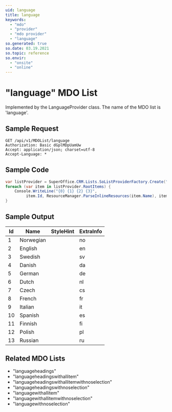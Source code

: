```yaml
---
uid: language
title: language
keywords:
  - "mdo"
  - "provider"
  - "mdo provider"
  - "language"
so.generated: true
so.date: 03.19.2021
so.topic: reference
so.envir:
  - "onsite"
  - "online"
---
```


# "language" MDO List




Implemented by the <see cref="T:SuperOffice.CRM.Lists.LanguageProvider">LanguageProvider</see> class.
The name of the MDO list is 'language'.




## Sample Request

```http!
GET /api/v1/MDOList/language
Authorization: Basic dGplMDpUamUw
Accept: application/json; charset=utf-8
Accept-Language: *

```

## Sample Code
```cs
var listProvider = SuperOffice.CRM.Lists.SoListProviderFactory.Create("language", forceFlatList: true);
foreach (var item in listProvider.RootItems) {
    Console.WriteLine("{0} {1} {2} {3}", 
         item.Id, ResourceManager.ParseInlineResources(item.Name), item.StyleHint, item.ExtraInfo);
}
```

## Sample Output

|Id   | Name  |StyleHint|ExtraInfo |
| --- | ----- | ------- | -------- |
|1|Norwegian||no|
|2|English||en|
|3|Swedish||sv|
|4|Danish||da|
|5|German||de|
|6|Dutch||nl|
|7|Czech||cs|
|8|French||fr|
|9|Italian||it|
|10|Spanish||es|
|11|Finnish||fi|
|12|Polish||pl|
|13|Russian||ru|


## Related MDO Lists

* "languageheadings"
* "languageheadingswithallitem"
* "languageheadingswithallitemwithnoselection"
* "languageheadingswithnoselection"
* "languagewithallitem"
* "languagewithallitemwithnoselection"
* "languagewithnoselection"
